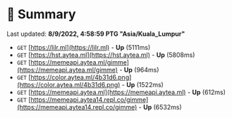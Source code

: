 # 📖 Summary
Last updated: **8/9/2022, 4:58:59 PTG "Asia/Kuala_Lumpur"**

- `GET` [https://lilr.ml](https://lilr.ml) - **Up** (5111ms)
- `GET` [https://hst.aytea.ml](https://hst.aytea.ml) - **Up** (5808ms)
- `GET` [https://memeapi.aytea.ml/gimme](https://memeapi.aytea.ml/gimme) - **Up** (964ms)
- `GET` [https://color.aytea.ml/4b31d6.png](https://color.aytea.ml/4b31d6.png) - **Up** (1522ms)
- `GET` [https://memeapi.aytea.ml](https://memeapi.aytea.ml) - **Up** (612ms)
- `GET` [https://memeapi.aytea14.repl.co/gimme](https://memeapi.aytea14.repl.co/gimme) - **Up** (6532ms)
